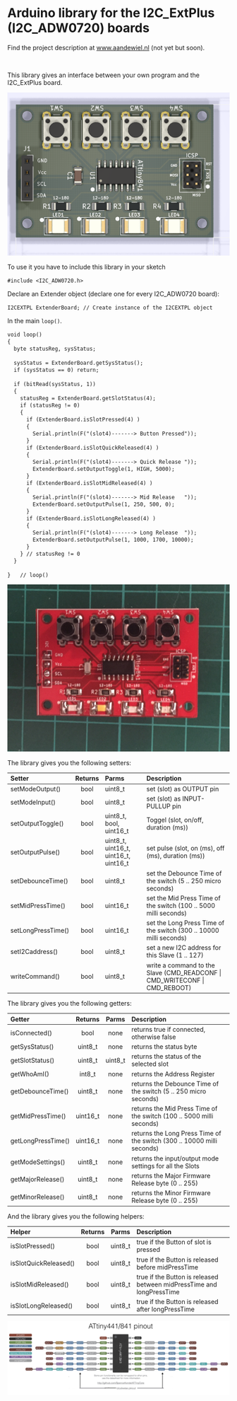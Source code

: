 # Arduino library for the I2C_ExtPlus (I2C_ADW0720) boards

<p>Find the project description at <a href="https://willem.aandewiel.nl/">www.aandewiel.nl</a> (not yet but soon).</p>
<br>

This library gives an interface between your own program and the I2C_ExtPlus board.

<center><img src="images/I2C_Extender_Top.png"></center>

To use it you have to include this library in your sketch

```
#include <I2C_ADW0720.h>
```

Declare an Extender object (declare one for every I2C_ADW0720 board):

```
I2CEXTPL ExtenderBoard; // Create instance of the I2CEXTPL object
```

In the main <code>loop()</code>.

```
void loop() 
{
  byte statusReg, sysStatus;
  
  sysStatus = ExtenderBoard.getSysStatus();
  if (sysStatus == 0) return;
  
  if (bitRead(sysStatus, 1))
  {
    statusReg = ExtenderBoard.getSlotStatus(4);
    if (statusReg != 0) 
    {
      if (ExtenderBoard.isSlotPressed(4) ) 
      {
        Serial.println(F("(slot4)-------> Button Pressed"));
      }
      if (ExtenderBoard.isSlotQuickReleased(4) ) 
      {
        Serial.println(F("(slot4)-------> Quick Release "));
        ExtenderBoard.setOutputToggle(1, HIGH, 5000);
      }
      if (ExtenderBoard.isSlotMidReleased(4) ) 
      {
        Serial.println(F("(slot4)-------> Mid Release   "));
        ExtenderBoard.setOutputPulse(1, 250, 500, 0);
      }
      if (ExtenderBoard.isSlotLongReleased(4) ) 
      {
        Serial.println(F("(slot4)-------> Long Release  "));
        ExtenderBoard.setOutputPulse(1, 1000, 1700, 10000);
      }
    } // statusReg != 0
  }

}	// loop()
```

<center><img src="images/I2C-ADW0720-1.jpg"></center>

The library gives you the following setters:

| Setter             | Returns | Parms    | Description             |
|:-------------------|:-------:|:---------|:------------------------|
| setModeOutput()    | bool    | uint8_t  | set (slot) as OUTPUT pin|
| setModeInput()     | bool    | uint8_t  | set (slot) as INPUT-PULLUP pin|
| setOutputToggle()  | bool    | uint8_t, bool, uint16_t  | Toggel (slot, on/off, duration (ms))|
| setOutputPulse()   | bool    | uint8_t, uint16_t, uint16_t, uint16_t  | set pulse (slot, on (ms), off (ms), duration (ms))|
| setDebounceTime()  | bool    | uint8_t  | set the Debounce Time of the switch (5 .. 250 micro seconds)|
| setMidPressTime()  | bool    | uint16_t | set the Mid Press Time of the switch (100 .. 5000 milli seconds)|
| setLongPressTime() | bool    | uint16_t | set the Long Press Time of the switch (300 .. 10000 milli seconds)|
| setI2Caddress()    | bool    | uint8_t  | set a new I2C address for this Slave (1 .. 127)|
| writeCommand()     | bool    | uint8_t  | write a command to the Slave (CMD_READCONF \| CMD_WRITECONF \| CMD_REBOOT)|

The library gives you the following getters:

| Getter             | Returns  | Parms | Description |
|:-------------------|:--------:|:-----:|:------------|
| isConnected()      | bool     | none  | returns true if connected, otherwise false
| getSysStatus()     | uint8_t  | none  | returns the status byte
| getSlotStatus()    | uint8_t  | uint8_t | returns the status of the selected slot
| getWhoAmI()        | int8_t   | none  | returns the Address Register
| getDebounceTime()  | uint8_t  | none  | returns the Debounce Time of the switch (5 .. 250 micro seconds)
| getMidPressTime()  | uint16_t | none  | returns the Mid Press Time of the switch (100 .. 5000 milli seconds)
| getLongPressTime() | uint16_t | none  | returns the Long Press Time of the switch (300 .. 10000 milli seconds)
| getModeSettings()  | uint8_t  | none  | returns the input/output mode settings for all the Slots
| getMajorRelease()  | uint8_t  | none  | returns the Major Firmware Release byte (0 .. 255)
| getMinorRelease()  | uint8_t  | none  | returns the Minor Firmware Release byte (0 .. 255)

And the library gives you the following helpers:

| Helper                 | Returns | Parms | Description |
|:-----------------------|:-------:|:-----:|:------------|
|isSlotPressed()         | bool    | uint8_t | true if the Button of slot is pressed
|isSlotQuickReleased()   | bool    | uint8_t | true if the Button is released before midPressTime
|isSlotMidReleased()     | bool    | uint8_t | true if the Button is released between midPressTime and longPressTime
|isSlotLongReleased()    | bool    | uint8_t | true if the Button is released after longPressTime


<center><img src="images/Pinout_x41.jpg"></center>
